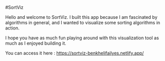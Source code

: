 #SortViz

Hello and welcome to SortViz. I built this app because I am fascinated by algorithms in general, and I wanted to visualize some sorting algorithms in action. 

I hope you have as much fun playing around with this visualization tool as much as I enjoyed building it. 

You can access it here : https://sortviz-benkhelifailyes.netlify.app/
